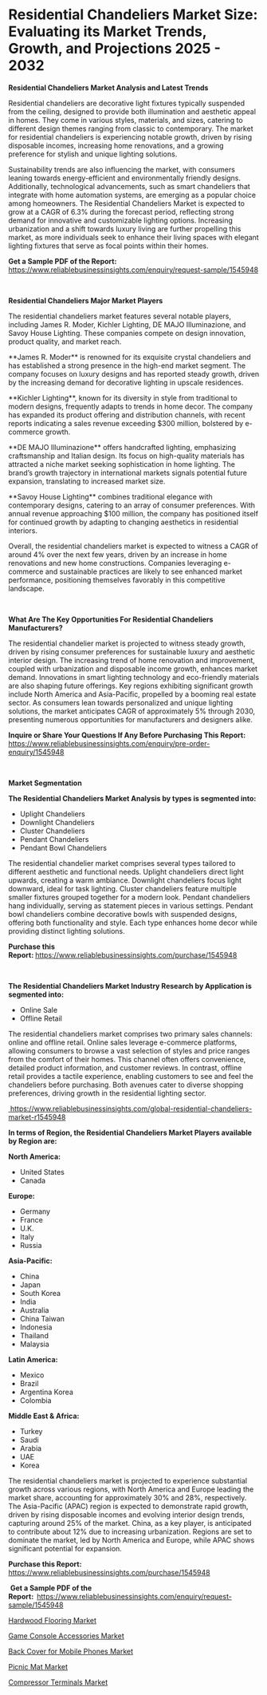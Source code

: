 <p><h1>Residential Chandeliers Market Size: Evaluating its Market Trends, Growth, and Projections 2025 - 2032</h1></p><p><strong>Residential Chandeliers Market Analysis and Latest Trends</strong></p>
<p><p>Residential chandeliers are decorative light fixtures typically suspended from the ceiling, designed to provide both illumination and aesthetic appeal in homes. They come in various styles, materials, and sizes, catering to different design themes ranging from classic to contemporary. The market for residential chandeliers is experiencing notable growth, driven by rising disposable incomes, increasing home renovations, and a growing preference for stylish and unique lighting solutions. </p><p>Sustainability trends are also influencing the market, with consumers leaning towards energy-efficient and environmentally friendly designs. Additionally, technological advancements, such as smart chandeliers that integrate with home automation systems, are emerging as a popular choice among homeowners. The Residential Chandeliers Market is expected to grow at a CAGR of 6.3% during the forecast period, reflecting strong demand for innovative and customizable lighting options. Increasing urbanization and a shift towards luxury living are further propelling this market, as more individuals seek to enhance their living spaces with elegant lighting fixtures that serve as focal points within their homes.</p></p>
<p><strong>Get a Sample PDF of the Report:&nbsp;</strong> <a href="https://www.reliablebusinessinsights.com/enquiry/request-sample/1545948?utm_campaign=62&utm_medium=2&utm_source=Github&utm_content=ia&utm_term=04042025&utm_id=residential-chandeliers">https://www.reliablebusinessinsights.com/enquiry/request-sample/1545948</a></p>
<p>&nbsp;</p>
<p><strong>Residential Chandeliers Major Market Players</strong></p>
<p><p>The residential chandeliers market features several notable players, including James R. Moder, Kichler Lighting, DE MAJO Illuminazione, and Savoy House Lighting. These companies compete on design innovation, product quality, and market reach.</p><p>**James R. Moder** is renowned for its exquisite crystal chandeliers and has established a strong presence in the high-end market segment. The company focuses on luxury designs and has reported steady growth, driven by the increasing demand for decorative lighting in upscale residences. </p><p>**Kichler Lighting**, known for its diversity in style from traditional to modern designs, frequently adapts to trends in home decor. The company has expanded its product offering and distribution channels, with recent reports indicating a sales revenue exceeding $300 million, bolstered by e-commerce growth.</p><p>**DE MAJO Illuminazione** offers handcrafted lighting, emphasizing craftsmanship and Italian design. Its focus on high-quality materials has attracted a niche market seeking sophistication in home lighting. The brand’s growth trajectory in international markets signals potential future expansion, translating to increased market size.</p><p>**Savoy House Lighting** combines traditional elegance with contemporary designs, catering to an array of consumer preferences. With annual revenue approaching $100 million, the company has positioned itself for continued growth by adapting to changing aesthetics in residential interiors.</p><p>Overall, the residential chandeliers market is expected to witness a CAGR of around 4% over the next few years, driven by an increase in home renovations and new home constructions. Companies leveraging e-commerce and sustainable practices are likely to see enhanced market performance, positioning themselves favorably in this competitive landscape.</p></p>
<p>&nbsp;</p>
<p><strong>What Are The Key Opportunities For Residential Chandeliers Manufacturers?</strong></p>
<p><p>The residential chandelier market is projected to witness steady growth, driven by rising consumer preferences for sustainable luxury and aesthetic interior design. The increasing trend of home renovation and improvement, coupled with urbanization and disposable income growth, enhances market demand. Innovations in smart lighting technology and eco-friendly materials are also shaping future offerings. Key regions exhibiting significant growth include North America and Asia-Pacific, propelled by a booming real estate sector. As consumers lean towards personalized and unique lighting solutions, the market anticipates CAGR of approximately 5% through 2030, presenting numerous opportunities for manufacturers and designers alike.</p></p>
<p><strong>Inquire or Share Your Questions If Any Before Purchasing This Report:</strong> <a href="https://www.reliablebusinessinsights.com/enquiry/pre-order-enquiry/1545948?utm_campaign=62&utm_medium=2&utm_source=Github&utm_content=ia&utm_term=04042025&utm_id=residential-chandeliers">https://www.reliablebusinessinsights.com/enquiry/pre-order-enquiry/1545948</a></p>
<p>&nbsp;</p>
<p><strong>Market Segmentation</strong></p>
<p><strong>The Residential Chandeliers Market Analysis by types is segmented into:</strong></p>
<p><ul><li>Uplight Chandeliers</li><li>Downlight Chandeliers</li><li>Cluster Chandeliers</li><li>Pendant Chandeliers</li><li>Pendant Bowl Chandeliers</li></ul></p>
<p><p>The residential chandelier market comprises several types tailored to different aesthetic and functional needs. Uplight chandeliers direct light upwards, creating a warm ambiance. Downlight chandeliers focus light downward, ideal for task lighting. Cluster chandeliers feature multiple smaller fixtures grouped together for a modern look. Pendant chandeliers hang individually, serving as statement pieces in various settings. Pendant bowl chandeliers combine decorative bowls with suspended designs, offering both functionality and style. Each type enhances home decor while providing distinct lighting solutions.</p></p>
<p><strong>Purchase this Report:&nbsp;</strong><a href="https://www.reliablebusinessinsights.com/purchase/1545948?utm_campaign=62&utm_medium=2&utm_source=Github&utm_content=ia&utm_term=04042025&utm_id=residential-chandeliers">https://www.reliablebusinessinsights.com/purchase/1545948</a></p>
<p>&nbsp;</p>
<p><strong>The Residential Chandeliers Market Industry Research by Application is segmented into:</strong></p>
<p><ul><li>Online Sale</li><li>Offline Retail</li></ul></p>
<p><p>The residential chandeliers market comprises two primary sales channels: online and offline retail. Online sales leverage e-commerce platforms, allowing consumers to browse a vast selection of styles and price ranges from the comfort of their homes. This channel often offers convenience, detailed product information, and customer reviews. In contrast, offline retail provides a tactile experience, enabling customers to see and feel the chandeliers before purchasing. Both avenues cater to diverse shopping preferences, driving growth in the residential lighting sector.</p></p>
<p><a href="https://www.reliablebusinessinsights.com/global-residential-chandeliers-market-r1545948?utm_campaign=62&utm_medium=2&utm_source=Github&utm_content=ia&utm_term=04042025&utm_id=residential-chandeliers">&nbsp;https://www.reliablebusinessinsights.com/global-residential-chandeliers-market-r1545948</a></p>
<p><strong>In terms of Region, the Residential Chandeliers Market Players available by Region are:</strong></p>
<p>
    <p> <strong> North America: </strong>
        <ul>
            <li>United States</li>
            <li>Canada</li>
        </ul>
        </p> 
    <p> <strong> Europe: </strong>
        <ul>
            <li>Germany</li>
            <li>France</li>
            <li>U.K.</li>
            <li>Italy</li>
            <li>Russia</li>
        </ul>
        </p> 
    <p> <strong> Asia-Pacific: </strong>
        <ul>
            <li>China</li>
            <li>Japan</li>
            <li>South Korea</li>
            <li>India</li>
            <li>Australia</li>
            <li>China Taiwan</li>
            <li>Indonesia</li>
            <li>Thailand</li>
            <li>Malaysia</li>
        </ul>
        </p> 
    <p> <strong> Latin America: </strong>
        <ul>
            <li>Mexico</li>
            <li>Brazil</li>
            <li>Argentina Korea</li>
            <li>Colombia</li>
        </ul>
        </p> 
    <p> <strong> Middle East & Africa: </strong>
        <ul>
            <li>Turkey</li>
            <li>Saudi</li>
            <li>Arabia</li>
            <li>UAE</li>
            <li>Korea</li>
        </ul>
    </p>
    </p>
<p><p>The residential chandeliers market is projected to experience substantial growth across various regions, with North America and Europe leading the market share, accounting for approximately 30% and 28%, respectively. The Asia-Pacific (APAC) region is expected to demonstrate rapid growth, driven by rising disposable incomes and evolving interior design trends, capturing around 25% of the market. China, as a key player, is anticipated to contribute about 12% due to increasing urbanization. Regions are set to dominate the market, led by North America and Europe, while APAC shows significant potential for expansion.</p></p>
<p><strong>Purchase this Report: </strong><a href="https://www.reliablebusinessinsights.com/purchase/1545948?utm_campaign=62&utm_medium=2&utm_source=Github&utm_content=ia&utm_term=04042025&utm_id=residential-chandeliers">https://www.reliablebusinessinsights.com/purchase/1545948</a></p>
<p>&nbsp;<strong>Get a Sample PDF of the Report:&nbsp;&nbsp;</strong><a href="https://www.reliablebusinessinsights.com/enquiry/request-sample/1545948?utm_campaign=62&utm_medium=2&utm_source=Github&utm_content=ia&utm_term=04042025&utm_id=residential-chandeliers">https://www.reliablebusinessinsights.com/enquiry/request-sample/1545948</a></p>
<p><strong></strong></p>
<p><p><a href="https://github.com/hirtzhulstsq/Market-Research-Report-List-1/blob/main/hardwood-flooring-market.md?utm_campaign=62&utm_medium=2&utm_source=Github&utm_content=ia&utm_term=04042025&utm_id=residential-chandeliers">Hardwood Flooring Market</a></p><p><a href="https://github.com/bilkbitsch/Market-Research-Report-List-1/blob/main/game-console-accessories-market.md?utm_campaign=62&utm_medium=2&utm_source=Github&utm_content=ia&utm_term=04042025&utm_id=residential-chandeliers">Game Console Accessories Market</a></p><p><a href="https://github.com/alekitanis/Market-Research-Report-List-1/blob/main/back-cover-for-mobile-phones-market.md?utm_campaign=62&utm_medium=2&utm_source=Github&utm_content=ia&utm_term=04042025&utm_id=residential-chandeliers">Back Cover for Mobile Phones Market</a></p><p><a href="https://github.com/knipsfilip8f/Market-Research-Report-List-1/blob/main/picnic-mat-market.md?utm_campaign=62&utm_medium=2&utm_source=Github&utm_content=ia&utm_term=04042025&utm_id=residential-chandeliers">Picnic Mat Market</a></p><p><a href="https://github.com/vaeilabin/Market-Research-Report-List-1/blob/main/compressor-terminals-market.md?utm_campaign=62&utm_medium=2&utm_source=Github&utm_content=ia&utm_term=04042025&utm_id=residential-chandeliers">Compressor Terminals Market</a></p></p>